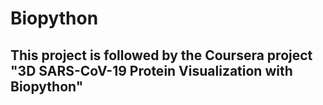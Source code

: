 # Biopython
## This project is followed by the Coursera project "3D SARS-CoV-19 Protein Visualization with Biopython"

